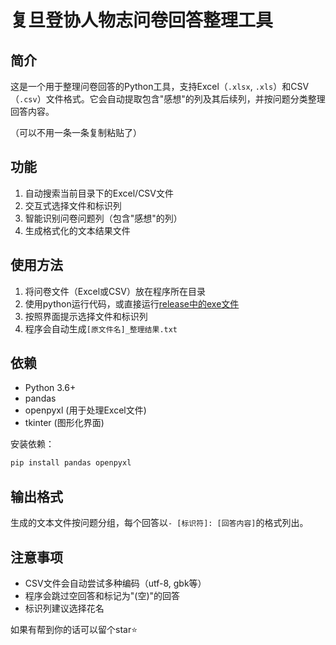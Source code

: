 # 复旦登协人物志问卷回答整理工具

## 简介

这是一个用于整理问卷回答的Python工具，支持Excel（`.xlsx`, `.xls`）和CSV（`.csv`）文件格式。它会自动提取包含"感想"的列及其后续列，并按问题分类整理回答内容。

（可以不用一条一条复制粘贴了）

## 功能
1. 自动搜索当前目录下的Excel/CSV文件
2. 交互式选择文件和标识列
3. 智能识别问卷问题列（包含"感想"的列）
4. 生成格式化的文本结果文件

## 使用方法
1. 将问卷文件（Excel或CSV）放在程序所在目录
2. 使用python运行代码，或直接运行[release中的exe文件](https://github.com/ArcPen/rwz-helper/releases)
3. 按照界面提示选择文件和标识列
4. 程序会自动生成`[原文件名]_整理结果.txt`

## 依赖
- Python 3.6+
- pandas
- openpyxl (用于处理Excel文件)
- tkinter (图形化界面)

安装依赖：
```bash
pip install pandas openpyxl
```

## 输出格式
生成的文本文件按问题分组，每个回答以`- [标识符]: [回答内容]`的格式列出。

## 注意事项
- CSV文件会自动尝试多种编码（utf-8, gbk等）
- 程序会跳过空回答和标记为"(空)"的回答
- 标识列建议选择花名

如果有帮到你的话可以留个star⭐
